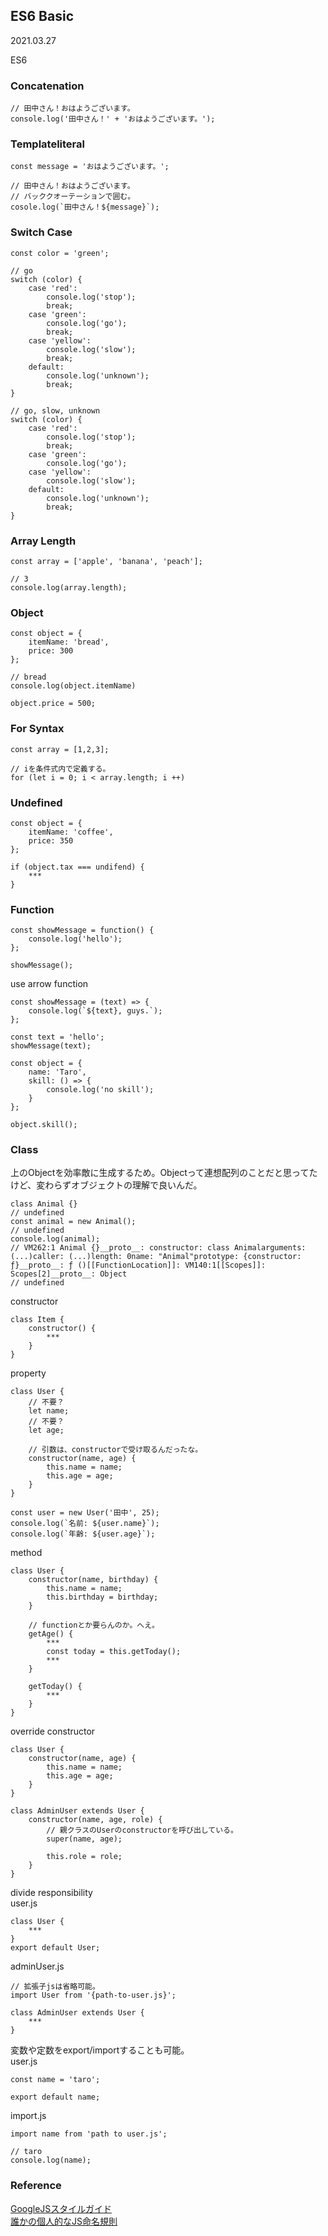 ## ES6 Basic
2021.03.27

ES6

### Concatenation
```
// 田中さん！おはようございます。
console.log('田中さん！' + 'おはようございます。');
```

### Templateliteral
```
const message = 'おはようございます。';

// 田中さん！おはようございます。
// バッククオーテーションで囲む。
cosole.log(`田中さん！${message}`);
```

### Switch Case
```
const color = 'green';

// go
switch (color) {
    case 'red':
        console.log('stop');
        break;
    case 'green':
        console.log('go');
        break;
    case 'yellow':
        console.log('slow');
        break;
    default:
        console.log('unknown');
        break;
}
```
```
// go, slow, unknown
switch (color) {
    case 'red':
        console.log('stop');
        break;
    case 'green':
        console.log('go');
    case 'yellow':
        console.log('slow');
    default:
        console.log('unknown');
        break;
}
```

### Array Length
```
const array = ['apple', 'banana', 'peach'];

// 3
console.log(array.length);
```

### Object
```
const object = {
    itemName: 'bread',
    price: 300
};

// bread
console.log(object.itemName)

object.price = 500;
```

### For Syntax
```
const array = [1,2,3];

// iを条件式内で定義する。
for (let i = 0; i < array.length; i ++)
```

### Undefined
```
const object = {
    itemName: 'coffee',
    price: 350
};

if (object.tax === undifend) {
    ***
}
```

### Function
```
const showMessage = function() {
    console.log('hello');
};

showMessage();
```
use arrow function
```
const showMessage = (text) => {
    console.log(`${text}, guys.`);
};

const text = 'hello';
showMessage(text);
```
```
const object = {
    name: 'Taro',
    skill: () => {
        console.log('no skill');
    }
};

object.skill();
```

### Class
上のObjectを効率敵に生成するため。Objectって連想配列のことだと思ってたけど、変わらずオブジェクトの理解で良いんだ。
```
class Animal {}
// undefined
const animal = new Animal();
// undefined
console.log(animal);
// VM262:1 Animal {}__proto__: constructor: class Animalarguments: (...)caller: (...)length: 0name: "Animal"prototype: {constructor: ƒ}__proto__: ƒ ()[[FunctionLocation]]: VM140:1[[Scopes]]: Scopes[2]__proto__: Object
// undefined
```

constructor
```
class Item {
    constructor() {
        ***
    }
}
```

property
```
class User {
    // 不要？
    let name;
    // 不要？
    let age;

    // 引数は、constructorで受け取るんだったな。
    constructor(name, age) {
        this.name = name;
        this.age = age;
    }
}

const user = new User('田中', 25);
console.log(`名前: ${user.name}`);
console.log(`年齢: ${user.age}`);
```

method
```
class User {
    constructor(name, birthday) {
        this.name = name;
        this.birthday = birthday;
    }

    // functionとか要らんのか。へえ。
    getAge() {
        ***
        const today = this.getToday();
        ***
    }

    getToday() {
        ***
    }
}
```

override constructor
```
class User {
    constructor(name, age) {
        this.name = name;
        this.age = age;
    }
}

class AdminUser extends User {
    constructor(name, age, role) {
        // 親クラスのUserのconstructorを呼び出している。
        super(name, age);

        this.role = role;
    }
}
```

divide responsibility<br>
user.js
```
class User {
    ***
}
export default User;
```

adminUser.js
```
// 拡張子jsは省略可能。
import User from '{path-to-user.js}';

class AdminUser extends User {
    ***
}
```
変数や定数をexport/importすることも可能。<br>
user.js
```
const name = 'taro';

export default name;
```
import.js
```
import name from 'path to user.js';

// taro
console.log(name);
```

### Reference
[GoogleJSスタイルガイド](https://w.atwiki.jp/aias-jsstyleguide2/pages/1.html)<br>
[誰かの個人的なJS命名規則](https://analogic.jp/naming-convention/)